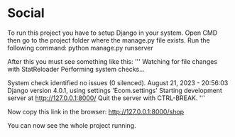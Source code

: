 # Social

To run this project you have to setup Django in your system. 
Open CMD then go to the project folder where the manage.py file exists.
Run the following command: python manage.py runserver

After this you must see something like this:
'''
Watching for file changes with StatReloader
Performing system checks...

System check identified no issues (0 silenced).
August 21, 2023 - 20:56:03
Django version 4.0.1, using settings 'Ecom.settings'
Starting development server at http://127.0.0.1:8000/
Quit the server with CTRL-BREAK.
 '''

 Now copy this link in the browser: http://127.0.0.1:8000/shop

 You can now see the whole project running.
